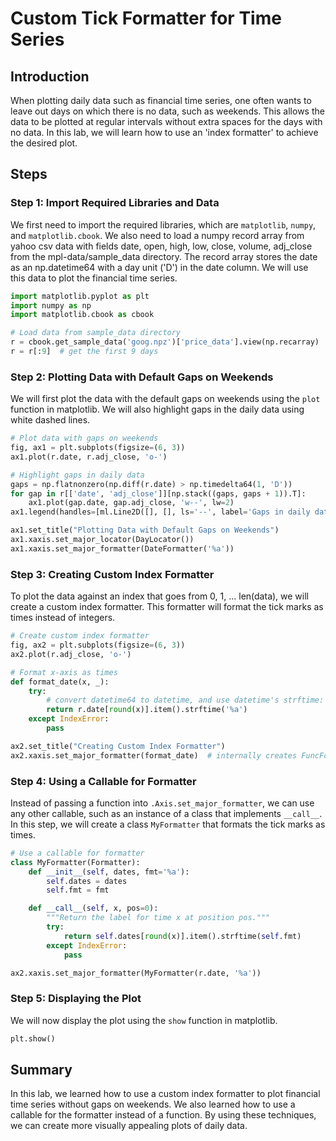 # Custom Tick Formatter for Time Series

## Introduction

When plotting daily data such as financial time series, one often wants to leave out days on which there is no data, such as weekends. This allows the data to be plotted at regular intervals without extra spaces for the days with no data. In this lab, we will learn how to use an 'index formatter' to achieve the desired plot.

## Steps

### Step 1: Import Required Libraries and Data

We first need to import the required libraries, which are `matplotlib`, `numpy`, and `matplotlib.cbook`. We also need to load a numpy record array from yahoo csv data with fields date, open, high, low, close, volume, adj_close from the mpl-data/sample_data directory. The record array stores the date as an np.datetime64 with a day unit ('D') in the date column. We will use this data to plot the financial time series.

```python
import matplotlib.pyplot as plt
import numpy as np
import matplotlib.cbook as cbook

# Load data from sample_data directory
r = cbook.get_sample_data('goog.npz')['price_data'].view(np.recarray)
r = r[:9]  # get the first 9 days
```

### Step 2: Plotting Data with Default Gaps on Weekends

We will first plot the data with the default gaps on weekends using the `plot` function in matplotlib. We will also highlight gaps in the daily data using white dashed lines.

```python
# Plot data with gaps on weekends
fig, ax1 = plt.subplots(figsize=(6, 3))
ax1.plot(r.date, r.adj_close, 'o-')

# Highlight gaps in daily data
gaps = np.flatnonzero(np.diff(r.date) > np.timedelta64(1, 'D'))
for gap in r[['date', 'adj_close']][np.stack((gaps, gaps + 1)).T]:
    ax1.plot(gap.date, gap.adj_close, 'w--', lw=2)
ax1.legend(handles=[ml.Line2D([], [], ls='--', label='Gaps in daily data')])

ax1.set_title("Plotting Data with Default Gaps on Weekends")
ax1.xaxis.set_major_locator(DayLocator())
ax1.xaxis.set_major_formatter(DateFormatter('%a'))
```

### Step 3: Creating Custom Index Formatter

To plot the data against an index that goes from 0, 1, ... len(data), we will create a custom index formatter. This formatter will format the tick marks as times instead of integers.

```python
# Create custom index formatter
fig, ax2 = plt.subplots(figsize=(6, 3))
ax2.plot(r.adj_close, 'o-')

# Format x-axis as times
def format_date(x, _):
    try:
        # convert datetime64 to datetime, and use datetime's strftime:
        return r.date[round(x)].item().strftime('%a')
    except IndexError:
        pass

ax2.set_title("Creating Custom Index Formatter")
ax2.xaxis.set_major_formatter(format_date)  # internally creates FuncFormatter
```

### Step 4: Using a Callable for Formatter

Instead of passing a function into `.Axis.set_major_formatter`, we can use any other callable, such as an instance of a class that implements `__call__`. In this step, we will create a class `MyFormatter` that formats the tick marks as times.

```python
# Use a callable for formatter
class MyFormatter(Formatter):
    def __init__(self, dates, fmt='%a'):
        self.dates = dates
        self.fmt = fmt

    def __call__(self, x, pos=0):
        """Return the label for time x at position pos."""
        try:
            return self.dates[round(x)].item().strftime(self.fmt)
        except IndexError:
            pass

ax2.xaxis.set_major_formatter(MyFormatter(r.date, '%a'))
```

### Step 5: Displaying the Plot

We will now display the plot using the `show` function in matplotlib.

```python
plt.show()
```

## Summary

In this lab, we learned how to use a custom index formatter to plot financial time series without gaps on weekends. We also learned how to use a callable for the formatter instead of a function. By using these techniques, we can create more visually appealing plots of daily data.
